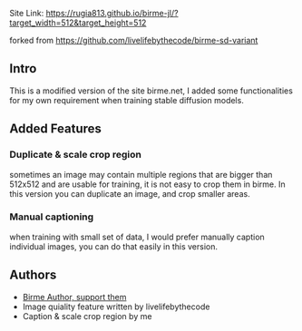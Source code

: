 Site Link: https://rugia813.github.io/birme-jl/?target_width=512&target_height=512

forked from https://github.com/livelifebythecode/birme-sd-variant

## Intro
This is a modified version of the site birme.net, I added some functionalities for my own requirement when training stable diffusion models.

## Added Features

### Duplicate & scale crop region
sometimes an image may contain multiple regions that are bigger than 512x512 and are usable for training, it is not easy to crop them in birme.
In this version you can duplicate an image, and crop smaller areas.

### Manual captioning
when training with small set of data, I would prefer manually caption individual images, you can do that easily in this version.

## Authors
- [Birme Author, support them](https://www.birme.net/)
- Image quiality feature written by livelifebythecode
- Caption & scale crop region by me
